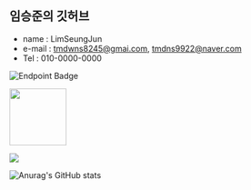 임승준의 깃허브
--------
- name : LimSeungJun
- e-mail  : tmdwns8245@gmai.com, tmdns9922@naver.com
- Tel : 010-0000-0000

![Endpoint Badge](https://img.shields.io/endpoint?url=%7B%20%22schemaVersion%22%3A%201%2C%20%22label%22%3A%20%22hello%22%2C%20%22message%22%3A%20%22sweet%20world%22%2C%20%22color%22%3A%20%22orange%22%20%7D)


<img src="https://www.kaggle.com/static/images/site-logo.svg" width="100" />

<a href="버튼을 눌렀을 때 이동할 링크" target="_blank"><img src="https://img.shields.io/badge/뱃지레이블-배경색?style=뱃지모양&logo=로고&logoColor=로고색상"/></a>


![Anurag's GitHub stats](https://github-readme-stats.vercel.app/api?username=tmdwns92&show_icons=true&theme=radical)



<!--
**tmdwns92/tmdwns92** is a ✨ _special_ ✨ repository because its `README.md` (this file) appears on your GitHub profile.

Here are some ideas to get you started:

- 🔭 I’m currently working on ...
- 🌱 I’m currently learning ...
- 👯 I’m looking to collaborate on ...
- 🤔 I’m looking for help with ...
- 💬 Ask me about ...
- 📫 How to reach me: ...
- 😄 Pronouns: ...
- ⚡ Fun fact: ...
 -->
